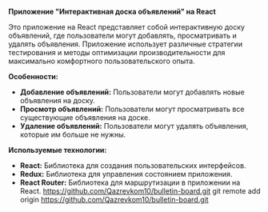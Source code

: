 **Приложение "Интерактивная доска объявлений" на React**

Это приложение на React представляет собой интерактивную доску объявлений, где пользователи могут добавлять, просматривать и удалять объявления. Приложение использует различные стратегии тестирования и методы оптимизации производительности для максимально комфортного пользовательского опыта.

**Особенности:**

- **Добавление объявлений:** Пользователи могут добавлять новые объявления на доску.
- **Просмотр объявлений:** Пользователи могут просматривать все существующие объявления на доске.
- **Удаление объявлений:** Пользователи могут удалять объявления, которые им больше не нужны.

**Используемые технологии:**

- **React:** Библиотека для создания пользовательских интерфейсов.
- **Redux:** Библиотека для управления состоянием приложения.
- **React Router:** Библиотека для маршрутизации в приложении на React.
https://github.com/Qazrevkom10/bulletin-board.git
git remote add origin <https://github.com/Qazrevkom10/bulletin-board.git>
